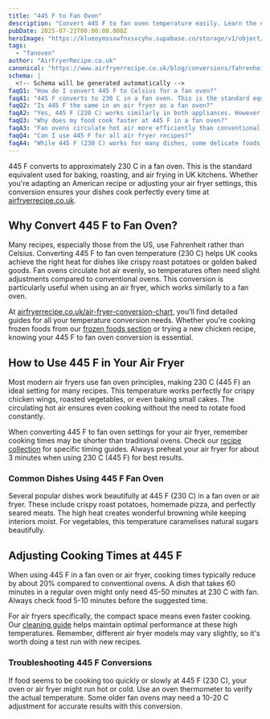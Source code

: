 ```yaml
---
title: "445 F to Fan Oven"
description: "Convert 445 F to fan oven temperature easily. Learn the exact equivalent for baking, roasting, and air frying with our simple guide. Perfect for UK kitchens."
pubDate: 2025-07-22T00:00:00.000Z
heroImage: "https://klueoymssxwfnxsvcyhv.supabase.co/storage/v1/object/public/Shmucket/445-f-to-fan-oven.png"
tags:
  - "fanoven"
author: "AirFryerRecipe.co.uk"
canonical: "https://www.airfryerrecipe.co.uk/blog/conversions/fahrenheit-to-fan-oven/445-f-to-fan-oven"
schema: |
  <!-- Schema will be generated automatically -->
faqQ1: "How do I convert 445 F to Celsius for a fan oven?"
faqA1: "445 F converts to 230 C in a fan oven. This is the standard equivalent used in UK kitchens for baking and roasting. The conversion accounts for the fan's efficient heat circulation."
faqQ2: "Is 445 F the same in an air fryer as a fan oven?"
faqA2: "Yes, 445 F (230 C) works similarly in both appliances. However, air fryers cook faster due to their compact size, so you may need to reduce cooking times by 10-15% compared to fan oven recipes."
faqQ3: "Why does my food cook faster at 445 F in a fan oven?"
faqA3: "Fan ovens circulate hot air more efficiently than conventional ovens, leading to faster cooking times. At 445 F (230 C), expect food to cook about 20% quicker than in a regular oven."
faqQ4: "Can I use 445 F for all air fryer recipes?"
faqA4: "While 445 F (230 C) works for many dishes, some delicate foods like fish or certain baked goods may need lower temperatures. Always check recipe specifics and adjust accordingly for best results."
---
```

<p>445 F converts to approximately 230 C in a fan oven. This is the standard equivalent used for baking, roasting, and air frying in UK kitchens. Whether you're adapting an American recipe or adjusting your air fryer settings, this conversion ensures your dishes cook perfectly every time at <a href=https://www.airfryerrecipe.co.uk/>airfryerrecipe.co.uk</a>.</p>

<h2>Why Convert 445 F to Fan Oven?</h2>
<p>Many recipes, especially those from the US, use Fahrenheit rather than Celsius. Converting 445 F to fan oven temperature (230 C) helps UK cooks achieve the right heat for dishes like crispy roast potatoes or golden baked goods. Fan ovens circulate hot air evenly, so temperatures often need slight adjustments compared to conventional ovens. This conversion is particularly useful when using an air fryer, which works similarly to a fan oven.</p>
<p>At <a href=https://www.airfryerrecipe.co.uk/air-fryer-conversion-chart>airfryerrecipe.co.uk/air-fryer-conversion-chart</a>, you'll find detailed guides for all your temperature conversion needs. Whether you're cooking frozen foods from our <a href=https://www.airfryerrecipe.co.uk/recipe-category/frozen-foods>frozen foods section</a> or trying a new chicken recipe, knowing your 445 F to fan oven conversion is essential.</p>

<h2>How to Use 445 F in Your Air Fryer</h2>
<p>Most modern air fryers use fan oven principles, making 230 C (445 F) an ideal setting for many recipes. This temperature works perfectly for crispy chicken wings, roasted vegetables, or even baking small cakes. The circulating hot air ensures even cooking without the need to rotate food constantly.</p>
<p>When converting 445 F to fan oven settings for your air fryer, remember cooking times may be shorter than traditional ovens. Check our <a href=https://www.airfryerrecipe.co.uk/recipes>recipe collection</a> for specific timing guides. Always preheat your air fryer for about 3 minutes when using 230 C (445 F) for best results.</p>

<h3>Common Dishes Using 445 F Fan Oven</h3>
<p>Several popular dishes work beautifully at 445 F (230 C) in a fan oven or air fryer. These include crispy roast potatoes, homemade pizza, and perfectly seared meats. The high heat creates wonderful browning while keeping interiors moist. For vegetables, this temperature caramelises natural sugars beautifully.</p>

<h2>Adjusting Cooking Times at 445 F</h2>
<p>When using 445 F in a fan oven or air fryer, cooking times typically reduce by about 20% compared to conventional ovens. A dish that takes 60 minutes in a regular oven might only need 45-50 minutes at 230 C with fan. Always check food 5-10 minutes before the suggested time.</p>
<p>For air fryers specifically, the compact space means even faster cooking. Our <a href=https://www.airfryerrecipe.co.uk/air-fryer-cleaner>cleaning guide</a> helps maintain optimal performance at these high temperatures. Remember, different air fryer models may vary slightly, so it's worth doing a test run with new recipes.</p>

<h3>Troubleshooting 445 F Conversions</h3>
<p>If food seems to be cooking too quickly or slowly at 445 F (230 C), your oven or air fryer might run hot or cold. Use an oven thermometer to verify the actual temperature. Some older fan ovens may need a 10-20 C adjustment for accurate results with this conversion.</p>
